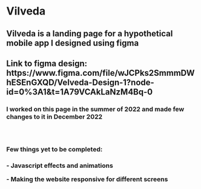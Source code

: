 # Vilveda

<h2>Vilveda is a landing page for a hypothetical mobile app I designed using figma<h2>
<p>Link to figma design: https://www.figma.com/file/wJCPks2SmmmDWhESEnGXQD/Velveda-Design-1?node-id=0%3A1&t=1A79VCAkLaNzM4Bq-0 <p>
<h3>I worked on this page in the summer of 2022 and made few changes to it in December 2022 <h3>
</br>
<h3> Few things yet to be completed: <h3>
<p> - Javascript effects and animations <p>
<p> - Making the website responsive for different screens <p>
